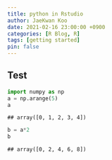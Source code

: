 ```yaml
---
title: python in Rstudio
author: JaeKwan Koo
date: 2021-02-16 23:00:00 +0900
categories: [R Blog, R]
tags: [getting started]
pin: false
---  
```


## Test  

``` python
import numpy as np
a = np.arange(5)
a
```

    ## array([0, 1, 2, 3, 4])

``` python
b = a*2
b
```

    ## array([0, 2, 4, 6, 8])
